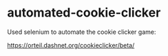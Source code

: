 # automated-cookie-clicker

Used selenium to automate the cookie clicker game:

https://orteil.dashnet.org/cookieclicker/beta/
